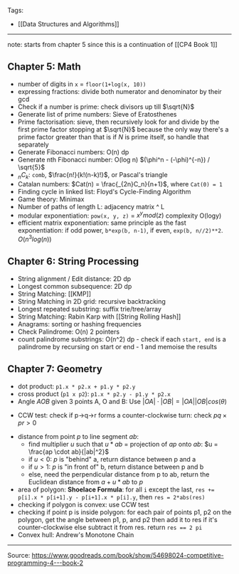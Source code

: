 Tags:
- [[Data Structures and Algorithms]]
---
note: starts from chapter 5 since this is a continuation of [[CP4 Book 1]]
## Chapter 5: Math
- number of digits in `x` = `floor(1+log(x, 10))`
- expressing fractions: divide both numerator and denominator by their gcd
- Check if a number is prime: check divisors up till $\sqrt{N}$
- Generate list of prime numbers: Sieve of Eratosthenes
- Prime factorisation: sieve, then recursively look for and divide by the first prime factor stopping at $\sqrt{N}$ because the only way there's a prime factor greater than that is if $N$ is prime itself, so handle that separately
- Generate Fibonacci numbers: O(n) dp
- Generate nth Fibonacci number: O(log n) $(\phi^n - (-\phi)^{-n}) / \sqrt{5}$
- $_nC_k$: `comb`, $\frac{n!}{k!(n-k)!}$, or Pascal's triangle
- Catalan numbers: $Cat(n) = \frac{_{2n}C_n}{n+1}$, where `Cat(0) = 1`
- Finding cycle in linked list: Floyd's Cycle-Finding Algorithm
- Game theory: Minimax
- Number of paths of length L: adjacency matrix ^ L
- modular exponentiation: `pow(x, y, z)` = $x^y mod(z)$ complexity O(logy)
- efficient matrix exponentiation: same principle as the fast exponentiation: if odd power, `b*exp(b, n-1)`, if even, `exp(b, n//2)**2`. $O(n^3log(n))$

## Chapter 6: String Processing
- String alignment / Edit distance: 2D dp
- Longest common subsequence: 2D dp
- String Matching: [[KMP]]
- String Matching in 2D grid: recursive backtracking
- Longest repeated substring: suffix trie/tree/array
- String Matching: Rabin Karp with [[String Rolling Hash]]
- Anagrams: sorting or hashing frequencies
- Check Palindrome: O(n) 2 pointers
- count palindrome substrings: O(n^2) dp - check if each `start, end` is a palindrome by recursing on start or end - 1 and memoise the results

## Chapter 7: Geometry
- dot product: `p1.x * p2.x + p1.y * p2.y` 
- cross product (`p1 x p2`): `p1.x * p2.y - p1.y * p2.x`
- Angle $AOB$ given 3 points A, O and B: Use $|OA| \cdot |OB| = |OA||OB|cos(\theta)$
* CCW test: check if p->q->r forms a counter-clockwise turn: check $pq \times pr > 0$
- distance from point $p$ to line segment $ab$: 
    - find multiplier $u$ such that $u*ab$ = projection of $ap$ onto $ab$: $u = \frac{ap \cdot ab}{|ab|^2}$
    - if $u < 0$: $p$ is "behind" a, return distance between p and a
    - if $u > 1$: $p$ is "in front of" b, return distance between p and b
    - else, need the perpendicular distance from p to ab, return the Euclidean distance from $a + u*ab$ to $p$
- area of polygon: **Shoelace Formula**: for all `i` except the last, `res += p[i].x * p[i+1].y - p[i+1].x * p[i].y`, then `res = 2*abs(res)`
- checking if polygon is convex: use CCW test
- checking if point p is inside polygon: for each pair of points p1, p2 on the polygon, get the angle between p1, p, and p2 then add it to res if it's counter-clockwise else subtract it from res. return `res == 2 pi`
- Convex hull: Andrew's Monotone Chain

---
Source: https://www.goodreads.com/book/show/54698024-competitive-programming-4---book-2
